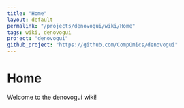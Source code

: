 ```yaml
---
title: "Home"
layout: default
permalink: "/projects/denovogui/wiki/Home"
tags: wiki, denovogui
project: "denovogui"
github_project: "https://github.com/CompOmics/denovogui"
---
```


# Home
Welcome to the denovogui wiki!
